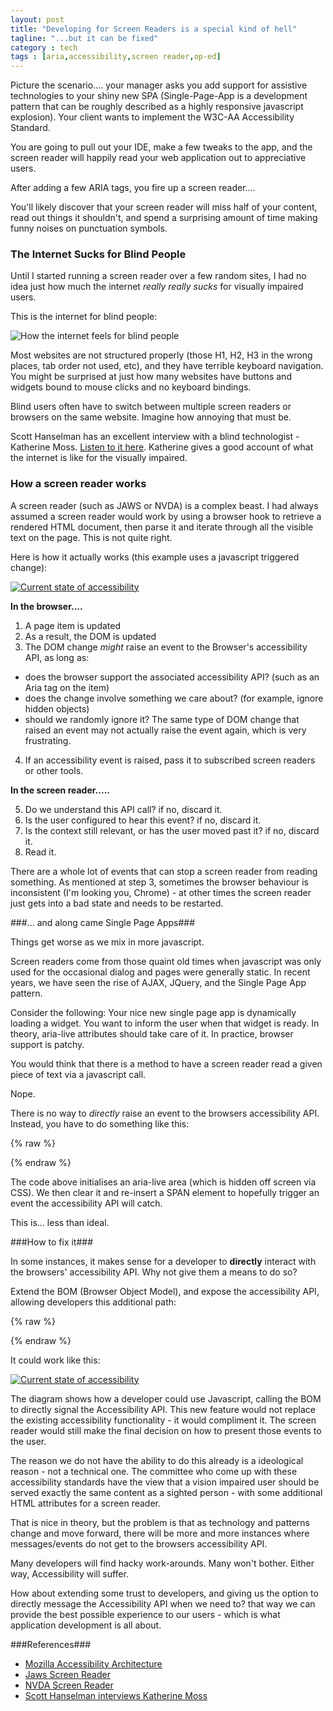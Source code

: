 ```yaml
---
layout: post
title: "Developing for Screen Readers is a special kind of hell"
tagline: "...but it can be fixed"
category : tech
tags : [aria,accessibility,screen reader,op-ed]
---
```


Picture the scenario.... your manager asks you add support for assistive technologies to your shiny new SPA (Single-Page-App is a development pattern that can be roughly described as a highly responsive javascript explosion). Your client wants to implement the W3C-AA Accessibility Standard.

You are going to pull out your IDE, make a few tweaks to the app, and the screen reader will happily read your web application out to appreciative users.

After adding a few ARIA tags, you fire up a screen reader....

<!--more-->

You'll likely discover that your screen reader will miss half of your content, read out things it shouldn't, and spend a surprising amount of time making funny noises on punctuation symbols.

### The Internet Sucks for Blind People ###

Until I started running a screen reader over a few random sites, I had no idea just how much the internet *really really sucks* for visually impaired users.

This is the internet for blind people:

<div class="post-image">
<img src="{{ site.url }}/assets/images/assistive-technology.jpg" alt="How the internet feels for blind people" />
</div>

Most websites are not structured properly (those H1, H2, H3 in the wrong places, tab order not used, etc), and they have terrible keyboard navigation. You might be surprised at just how many websites have buttons and widgets bound to mouse clicks and no keyboard bindings.

Blind users often have to switch between multiple screen readers or browsers on the same website. Imagine how annoying that must be.

Scott Hanselman has an excellent interview with a blind technologist - Katherine Moss. <a href="http://hanselminutes.com/413/im-a-blind-software-technician-ask-me-anything-with-katherine-moss">Listen to it here</a>. Katherine gives a good account of what the internet is like for the visually impaired.

### How a screen reader works ###

A screen reader (such as JAWS or NVDA) is a complex beast. I had always assumed a screen reader would work by using a browser hook to retrieve a rendered HTML document, then parse it and iterate through all the visible text on the page. This is not quite right.

Here is how it actually works (this example uses a javascript triggered change):

<div class="post-image">
<a class="fancybox" href="{{ site.url }}/assets/images/accessibility_current.png"><img class="img-responsive img-thumbnail" src="{{ site.url }}/assets/images/accessibility_current.png" alt="Current state of accessibility" /></a><br />
</div>

**In the browser....**

1. A page item is updated
2. As a result, the DOM is updated
3. The DOM change *might* raise an event to the Browser's accessibility API, as long as: 
- does the browser support the associated accessibility API? (such as an Aria tag on the item)
- does the change involve something we care about? (for example, ignore hidden objects)
- should we randomly ignore it? The same type of DOM change that raised an event may not actually raise the event again, which is very frustrating.
4. If an accessibility event is raised, pass it to subscribed screen readers or other tools.

**In the screen reader.....**

5. Do we understand this API call? if no, discard it.
6. Is the user configured to hear this event? if no, discard it.
7. Is the context still relevant, or has the user moved past it? if no, discard it.
8. Read it.

There are a whole lot of events that can stop a screen reader from reading something. As mentioned at step 3, sometimes the browser behaviour is inconsistent (I'm looking you, Chrome) - at other times the screen reader just gets into a bad state and needs to be restarted.

###... and along came Single Page Apps###

Things get worse as we mix in more javascript.

Screen readers come from those quaint old times when javascript was only used for the occasional dialog and pages were generally static. In recent years, we have seen the rise of AJAX, JQuery, and the Single Page App pattern. 

Consider the following: Your nice new single page app is dynamically loading a widget. You want to inform the user when that widget is ready. In theory, aria-live attributes should take care of it. In practice, browser support is patchy.

You would think that there is a method to have a screen reader read a given piece of text via a javascript call.

Nope.

There is no way to *directly* raise an event to the browsers accessibility API. Instead, you have to do something like this:

{% raw %}
<script type="syntaxhighlighter" class="brush:css"><![CDATA[
//screen reader only, hide from everyone else
    .sr-only {
    position: absolute;
    width: 1px;
    height: 1px;
    padding: 0;
    margin: -1px;
    overflow: hidden;
    clip: rect(0,0,0,0);
    border: 0;
}
]]></script>

<script type="syntaxhighlighter" class="brush:javascript"><![CDATA[
<div class="sr-only" id="screen-reader-text">
 <span role='alert' aria-live='assertive'>Accessibility Helper</span>
</div>

&lt;script&gt;
function readMessage(msg)
{
    $('#screen-reader-text').empty();
    $('#screen-reader-text').append("<span role='alert'>" + msg + "</a>");
    &lt;/script&gt;
}

readMessage("Something happened");
readMessage("Something else happened");
&lt;/script&gt;
]]></script>
{% endraw %}

The code above initialises an aria-live area (which is hidden off screen via CSS). We then clear it and re-insert a SPAN element to hopefully trigger an event the accessibility API will catch.

This is... less than ideal.

###How to fix it###

In some instances, it makes sense for a developer to **directly** interact with the browsers' accessibility API. Why not give them a means to do so?

Extend the BOM (Browser Object Model), and expose the accessibility API, allowing developers this additional path:

{% raw %}
<script type="syntaxhighlighter" class="brush:javascript"><![CDATA[
    // don't actually try this, because it won't work
    browser.accessibility.readtext("Your phone number has been updated");
]]></script>
{% endraw %}

It could work like this:

<div class="post-image">
<a class="fancybox" href="{{ site.url }}/assets/images/accessibility_better.png"><img class="img-responsive img-thumbnail" src="{{ site.url }}/assets/images/accessibility_better.png" alt="Current state of accessibility" /></a><br />
</div>

The diagram shows how a developer could use Javascript, calling the BOM to directly signal the Accessibility API. This new feature would not replace the existing accessibility functionality - it would compliment it. The screen reader would still make the final decision on how to present those events to the user.

The reason we do not have the ability to do this already is a ideological reason - not a technical one. The committee who come up with these accessibility standards have the view that a vision impaired user should be served exactly the same content as a sighted person - with some additional HTML attributes for a screen reader.

That is nice in theory, but the problem is that as technology and patterns change and move forward, there will be more and more instances where messages/events do not get to the browsers accessibility API.

Many developers will find hacky work-arounds. Many won't bother. Either way, Accessibility will suffer.

How about extending some trust to developers, and giving us the option to directly message the Accessibility API when we need to? that way we can provide the best possible experience to our users - which is what application development is all about. 

###References###
* [Mozilla Accessibility Architecture](https://developer.mozilla.org/en-US/docs/Mozilla/Accessibility/Accessibility_architecture)
* [Jaws Screen Reader](http://www.freedomscientific.com/products/fs/jaws-product-page.asp)
* [NVDA Screen Reader](http://www.nvaccess.org/)
* [Scott Hanselman interviews Katherine Moss](http://hanselminutes.com/413/im-a-blind-software-technician-ask-me-anything-with-katherine-moss)
